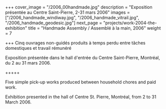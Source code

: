 +++
cover_image = "/2006_00handmade.jpg"
description = "Exposition présentée au Centre Saint-Pierre, 2-31 mars 2006"
images = ["/2006_handmade_windiway.jpg", "/2006_handmade_vitrail.jpg", "/2006_handmade_geodesic.jpg"]
next_page = "projects/work-2004-the-exhibition"
title = "Handmade Assembly / Assemblé à la main, 2006"
weight = 7

+++
Cinq ouvrages non-guidés produits à temps perdu entre tâches domestiques et travail rémunéré

Exposition présentée dans le hall d'entrée du Centre Saint-Pierre, Montréal, du 2 au 31 mars 2006. 

\+++++

Five simple pick-up works produced between household chores and paid work. 

Exhibition presented in the hall of Centre St. Pierre, Montréal, from 2 to 31 March 2006. 